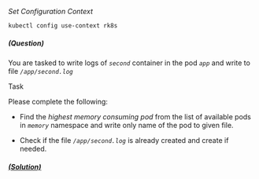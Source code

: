 
*_Set Configuration Context_*

`kubectl config use-context rk8s`

##### (Question)
You are tasked to write logs of _`second`_ container in the pod _`app`_ and write to file _`/app/second.log`_

Task

Please complete the following:

- Find the _highest memory consuming pod_ from the list of available pods in _`memory`_ namespace and write only name of the pod to given file.

- Check if the file _`/app/second.log`_ is already created and create if needed.


##### [(Solution)](solution.md)